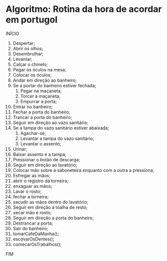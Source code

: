# Algoritmo: Rotina da hora de acordar em portugol

INÍCIO

1. Despertar;
2. Abrir os olhos;
3. Desembrulhar;
4. Levantar;
5. Calçar o chinelo;
6. Pegar os óculos na mesa;
7. Colocar os óculos;
8. Andar em direção ao banheiro;
9. Se a portar do banheiro estiver fechada;
	1. Pegar na maçaneta;
	2. Torcer a maçaneta;
	3. Empurrar a porta;
10. Entrar no banheiro;
11. Fechar a porta do banheiro;
12. Trancar a porta do banheiro;
13. Seguir em direção ao vazo sanitário;
14. Se a tampa do vazo sanitário estiver abaixada;
	1. Agachar-se;
	2. Levantar a tampa do vazo sanitário;
	3. Levantar o assento;
15. Urinar;
16. Baixar assento e a tampa;
17. Pressionar o botão de descarga;
18. Seguir em direção ao lavatório;
19. Colocar mão sobre a saboneteira enquanto com a outra a pressiona;
20. Esfregar as mãos;
21. abrir o registro da torneira;
22. enxaguar as mãos;
23. Lavar o rosto;
24. fechar a torneira;
25. sacudir as mãos dentro do lavatório;
26. Seguir em direção a toalha de resto;
27. secar mão e rosto;
28. Seguir em direção a porta do banheiro;
29. Destrancar a porta;
30. Sair do banheiro;
31. tomarCafeDaManha();
32. escovarOsDentes();
33. comecarOsTrabalhos();

FIM
